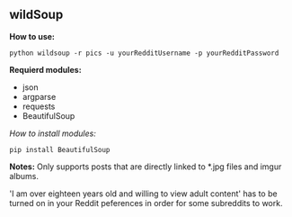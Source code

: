 ## wildSoup
**How to use:**

```
python wildsoup -r pics -u yourRedditUsername -p yourRedditPassword
```

**Requierd modules:**
* json
* argparse
* requests
* BeautifulSoup

*How to install modules:*
```
pip install BeautifulSoup
```

**Notes:**
Only supports posts that are directly linked to *.jpg files and imgur albums.

'I am over eighteen years old and willing to view adult content' has to be turned on in your Reddit peferences in order for some subreddits to work.
